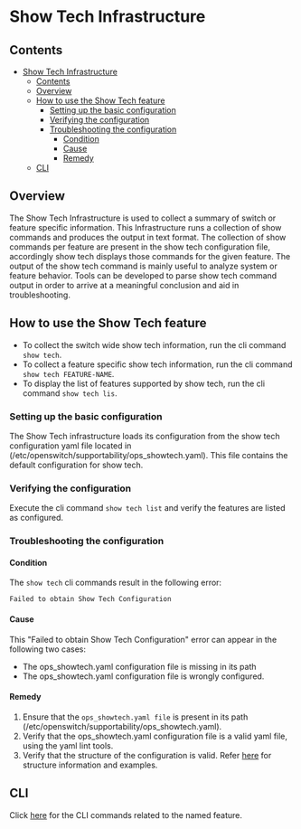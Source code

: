 # Show Tech Infrastructure

## Contents


- [Show Tech Infrastructure](#show-tech-infrastructure)
	- [Contents](#contents)
	- [Overview](#overview)
	- [How to use the Show Tech feature](#how-to-use-the-show-tech-feature)
		- [Setting up the basic configuration](#setting-up-the-basic-configuration)
		- [Verifying the configuration](#verifying-the-configuration)
		- [Troubleshooting the configuration](#troubleshooting-the-configuration)
			- [Condition](#condition)
			- [Cause](#cause)
			- [Remedy](#remedy)
	- [CLI](#cli)



## Overview
The Show Tech Infrastructure is used to collect a summary of switch or feature specific information.  This Infrastructure runs a collection of show commands and produces the output in text format.  The collection of show commands per feature are present in the show tech configuration file, accordingly show tech displays those commands for the given feature.  The output of the show tech command is mainly useful to analyze system or feature behavior. Tools can be developed to parse show tech command output in order to arrive at a meaningful conclusion and aid in  troubleshooting.

## How to use the Show Tech feature

- To collect the switch wide show tech information, run the cli command `show tech`.
- To collect a feature specific show tech information, run the cli command `show tech FEATURE-NAME`.
- To display the list of features supported by show tech, run the cli command `show tech lis`.

### Setting up the basic configuration

The Show Tech infrastructure loads its configuration from the show tech configuration yaml file located in (/etc/openswitch/supportability/ops_showtech.yaml).
This file contains the default configuration for show tech.

### Verifying the configuration

 Execute the cli command `show tech list` and verify the features are listed as configured.

### Troubleshooting the configuration

#### Condition
The `show tech` cli commands result in the following error:

`Failed to obtain Show Tech Configuration`

#### Cause
This "Failed to obtain Show Tech Configuration" error can appear in the following two cases:
- The ops_showtech.yaml configuration file is missing in its path
- The ops_showtech.yaml configuration file is wrongly configured.

#### Remedy
1. Ensure that the `ops_showtech.yaml file` is present in its path (/etc/openswitch/supportability/ops_showtech.yaml).
2. Verify that the ops_showtech.yaml configuration file is a valid yaml file, using the  yaml lint tools.
3. Verify that the structure of the configuration is valid.  Refer [here](/documents/user/show-tech_design#show-tech-configuration-yaml-file) for structure information and examples.

## CLI

Click [here](/documents/user/show-tech_cli#commands-summary) for the CLI commands related to the named feature.

